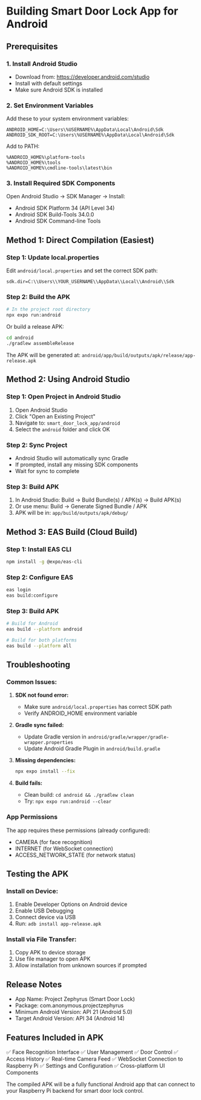 # Building Smart Door Lock App for Android

## Prerequisites

### 1. Install Android Studio
- Download from: https://developer.android.com/studio
- Install with default settings
- Make sure Android SDK is installed

### 2. Set Environment Variables
Add these to your system environment variables:
```
ANDROID_HOME=C:\Users\%USERNAME%\AppData\Local\Android\Sdk
ANDROID_SDK_ROOT=C:\Users\%USERNAME%\AppData\Local\Android\Sdk
```

Add to PATH:
```
%ANDROID_HOME%\platform-tools
%ANDROID_HOME%\tools
%ANDROID_HOME%\cmdline-tools\latest\bin
```

### 3. Install Required SDK Components
Open Android Studio → SDK Manager → Install:
- Android SDK Platform 34 (API Level 34)
- Android SDK Build-Tools 34.0.0
- Android SDK Command-line Tools

## Method 1: Direct Compilation (Easiest)

### Step 1: Update local.properties
Edit `android/local.properties` and set the correct SDK path:
```properties
sdk.dir=C:\\Users\\YOUR_USERNAME\\AppData\\Local\\Android\\Sdk
```

### Step 2: Build the APK
```bash
# In the project root directory
npx expo run:android
```

Or build a release APK:
```bash
cd android
./gradlew assembleRelease
```

The APK will be generated at:
`android/app/build/outputs/apk/release/app-release.apk`

## Method 2: Using Android Studio

### Step 1: Open Project in Android Studio
1. Open Android Studio
2. Click "Open an Existing Project"
3. Navigate to: `smart_door_lock_app/android`
4. Select the `android` folder and click OK

### Step 2: Sync Project
- Android Studio will automatically sync Gradle
- If prompted, install any missing SDK components
- Wait for sync to complete

### Step 3: Build APK
1. In Android Studio: Build → Build Bundle(s) / APK(s) → Build APK(s)
2. Or use menu: Build → Generate Signed Bundle / APK
3. APK will be in: `app/build/outputs/apk/debug/`

## Method 3: EAS Build (Cloud Build)

### Step 1: Install EAS CLI
```bash
npm install -g @expo/eas-cli
```

### Step 2: Configure EAS
```bash
eas login
eas build:configure
```

### Step 3: Build APK
```bash
# Build for Android
eas build --platform android

# Build for both platforms
eas build --platform all
```

## Troubleshooting

### Common Issues:

1. **SDK not found error:**
   - Make sure `android/local.properties` has correct SDK path
   - Verify ANDROID_HOME environment variable

2. **Gradle sync failed:**
   - Update Gradle version in `android/gradle/wrapper/gradle-wrapper.properties`
   - Update Android Gradle Plugin in `android/build.gradle`

3. **Missing dependencies:**
   ```bash
   npx expo install --fix
   ```

4. **Build fails:**
   - Clean build: `cd android && ./gradlew clean`
   - Try: `npx expo run:android --clear`

### App Permissions

The app requires these permissions (already configured):
- CAMERA (for face recognition)
- INTERNET (for WebSocket connection)
- ACCESS_NETWORK_STATE (for network status)

## Testing the APK

### Install on Device:
1. Enable Developer Options on Android device
2. Enable USB Debugging
3. Connect device via USB
4. Run: `adb install app-release.apk`

### Install via File Transfer:
1. Copy APK to device storage
2. Use file manager to open APK
3. Allow installation from unknown sources if prompted

## Release Notes

- App Name: Project Zephyrus (Smart Door Lock)
- Package: com.anonymous.projectzephyrus
- Minimum Android Version: API 21 (Android 5.0)
- Target Android Version: API 34 (Android 14)

## Features Included in APK

✅ Face Recognition Interface
✅ User Management
✅ Door Control
✅ Access History
✅ Real-time Camera Feed
✅ WebSocket Connection to Raspberry Pi
✅ Settings and Configuration
✅ Cross-platform UI Components

The compiled APK will be a fully functional Android app that can connect to your Raspberry Pi backend for smart door lock control.
